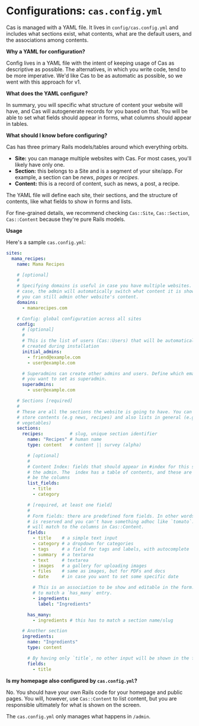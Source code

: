 # Configurations: `cas.config.yml`

Cas is managed with a YAML file. It lives in `config/cas.config.yml` and
includes what sections exist, what contents, what are the default users, and the
associations among contents.

**Why a YAML for configuration?**

Config lives in a YAML file with the intent of keeping usage of Cas as
descriptive as possible. The alternatives, in which you write code, tend to be
more imperative. We'd like Cas to be as automatic as possible, so we went with
this approach for v1.

**What does the YAML configure?**

In summary, you will specific what structure of content your website will have,
and Cas will autogenerate records for you based on that. You will be able to set
what fields should appear in forms, what columns should appear in tables.

**What should I know before configuring?**

Cas has three primary Rails models/tables around which everything orbits.

- **Site:** you can manage multiple websites with Cas. For most cases, you'll
  likely have only one.
- **Section:** this belongs to a Site and is a segment of your site/app. For
  example, a section can be _news_, _pages_ or _recipes_.
- **Content:** this is a record of content, such as news, a post, a recipe.

The YAML file will define each site, their sections, and the structure of
contents, like what fields to show in forms and lists.

For fine-grained details, we recommend checking `Cas::Site`, `Cas::Section`,
`Cas::Content` because they're pure Rails models.

**Usage**

Here's a sample `cas.config.yml`:

```yaml
sites:
  mama_recipes:
    name: Mama Recipes

    # [optional]
    #
    # Specifying domains is useful in case you have multiple websites. In that
    # case, the admin will automatically switch what content it is showing, but
    # you can still admin other website's content.
    domains:
      - mamarecipes.com

    # Config: global configuration across all sites
    config:
      # [optional]
      #
      # This is the list of users (Cas::Users) that will be automatically
      # created during installation
      initial_admins:
        - friend@example.com
        - user@example.com

      # Superadmins can create other admins and users. Define which emails or logins
      # you want to set as superadmin.
      superadmins:
        - user@example.com

    # Sections [required]
    #
    # These are all the sections the website is going to have. You can use this
    # store contents (e.g news, recipes) and also lists in general (e.g
    # vegetables)
    sections:
      recipes:          # slug, unique section identifier
        name: "Recipes" # human name
        type: content   # content || survey (alpha)

        # [optional]
        #
        # Content Index: fields that should appear in #index for this section in
        # the admin. The  index has a table of contents, and these are going to
        # be the columns
        list_fields:
          - title
          - category

        # [required, at least one field]
        #
        # Form fields: there are predefined form fields. In other words, `title`
        # is reserved and you can't have something adhoc like `tomato`. These
        # will match to the columns in Cas::Content.
        fields:
          - title    # a simple text input
          - category # a dropdown for categories
          - tags     # a field for tags and labels, with autocomplete
          - summary  # a textarea
          - text     # textarea
          - images   # a gallery for uploading images
          - files    # same as images, but for PDFs and docs
          - date     # in case you want to set some specific date

          # This is an association to be show and editable in the form. It has
          # to match a `has_many` entry.
          - ingredients:
            label: "Ingredients"

        has_many:
          - ingredients # this has to match a section name/slug

      # Another section
      ingredients:
        name: "Ingredients"
        type: content

        # By having only `title`, no other input will be shown in the form
        fields:
          - title
```


**Is my homepage also configured by `cas.config.yml`?**

No. You should have your own Rails code for your homepage and public pages. You
will, however, use `Cas::Content` to list content, but you are responsible
ultimately for what is shown on the screen.

The `cas.config.yml` only manages what happens in `/admin`.
